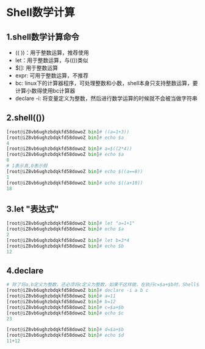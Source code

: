 # Shell数学计算
## 1.shell数学计算命令
* (( ))：用于整数运算，推荐使用
* let：用于整数运算，与(())类似
* $[]: 用于整数运算
* expr: 可用于整数运算，不推荐
* bc: linux下的计算器程序，可处理整数和小数，shell本身只支持整数运算，要计算小数得使用bc计算器
* declare -i: 将变量定义为整数，然后进行数学运算的时候就不会被当做字符串

## 2.shell(())
```python
[root@iZ8vb6ughzbdqkfd58dowoZ bin]# ((a=1+3))
[root@iZ8vb6ughzbdqkfd58dowoZ bin]# echo $a
4
[root@iZ8vb6ughzbdqkfd58dowoZ bin]# a=$((2*4))
[root@iZ8vb6ughzbdqkfd58dowoZ bin]# echo $a
8
# 1表示真,0表示假
[root@iZ8vb6ughzbdqkfd58dowoZ bin]# echo $((a==8))
1
[root@iZ8vb6ughzbdqkfd58dowoZ bin]# echo $((a+10))
18
```

## 3.let "表达式"
```python
[root@iZ8vb6ughzbdqkfd58dowoZ bin]# let "a=1+1"
[root@iZ8vb6ughzbdqkfd58dowoZ bin]# echo $a
2
[root@iZ8vb6ughzbdqkfd58dowoZ bin]# let b=3*4
[root@iZ8vb6ughzbdqkfd58dowoZ bin]# echo $b
12
```

## 4.declare
```python
# 除了将a,b定义为整数，还必须将c定义为整数，如果不这样做，在执行c=$a+$b时，Shell依然会将a、b视为字符串。
[root@iZ8vb6ughzbdqkfd58dowoZ bin]# declare -i a b c
[root@iZ8vb6ughzbdqkfd58dowoZ bin]# a=11
[root@iZ8vb6ughzbdqkfd58dowoZ bin]# b=12
[root@iZ8vb6ughzbdqkfd58dowoZ bin]# c=$a+$b
[root@iZ8vb6ughzbdqkfd58dowoZ bin]# echo $c
23

[root@iZ8vb6ughzbdqkfd58dowoZ bin]# d=$a+$b
[root@iZ8vb6ughzbdqkfd58dowoZ bin]# echo $d
11+12
```
